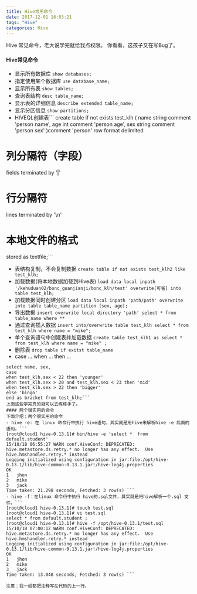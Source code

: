 ```yaml
---
title: Hive常用命令
date: 2017-12-01 16:03:21
tags: "Hive"
categories: Hive
---
```

Hive 常见命令，老大说学完就给我点权限。
你看看，这孩子又在写Bug了。
<!--more-->
#### Hive常见命令
- 显示所有数据库
`show databases;`
- 指定使用某个数据库
`use database_name;`
- 显示所有表
`show tables;`
- 查询表结构
`desc table_name;`
- 显示表的详细信息
`describe extended table_name;`
- 显示分区信息
`show partitions; `
- HIVEQL创建表```
create table if not exists test_klh (
name string comment 'person name', 
age int comment 'person age',
sex string comment 'person sex'
)comment 'person'
row format delimited
# 列分隔符（字段）
fields terminated by '|'
# 行分隔符
lines terminated by '\n'
# 本地文件的格式
stored as textfile;```
- 表结构复制，不会复制数据
`create table if not exists test_klh2 like test_klh;` 
- 加载数据(将本地数据加载到Hive表)
`load data local inpath '/kehuduan02/bonc_guanjianji/bonc_klh/test' overwrite[可省] into table test_klh;`
- 加载数据同时创建分区
`load data local inpath 'path/path' overwrite into table table_name partition (sex, age);`
- 导出数据
`insert overwrite local directory 'path' select * from table_name where **`
- 通过查询插入数据
`insert into/overwrite table test_klh select * from test_klh where name = "mike";`
- 单个查询语句中创建表并加载数据
`create table test_klh1 as select * from test_klh where name = "mike" ;`
- 删除表
`drop table if exitst table_name `
- case ... when ... then ...
```
select name, sex,
case 
when test_klh.sex < 22 then 'younger' 
when test_klh.sex > 20 and test_klh.sex < 23 then 'mid'
when test_klh.sex > 22 then 'bigger'
else 'bingo'
end as bracket from test_klh;```
上面这些学完真的就可以去练练手了。
#### 两个很实用的命令
下面介绍；两个很实用的命令
- hive -e: 在 linux 命令行中执行 hive语句，其实就是用hive来解析hive -e 后面的语句。```
[root@cloud1 hive-0.13.1]# bin/hive -e 'select *  from default.student'  
15/10/18 06:55:27 WARN conf.HiveConf: DEPRECATED: hive.metastore.ds.retry.* no longer has any effect.  Use hive.hmshandler.retry.* instead  
Logging initialized using configuration in jar:file:/opt/hive-0.13.1/lib/hive-common-0.13.1.jar!/hive-log4j.properties  
OK  
1   jhon 
2   mike  
3   jack  
Time taken: 21.298 seconds, Fetched: 3 row(s) ```
- hive -f：在linux 命令行中执行 hive的.sql文件，其实就是用hive解析一个.sql 文件。```
[root@cloud1 hive-0.13.1]# touch test.sql  
[root@cloud1 hive-0.13.1]# vi test.sql  
select * from default.student ;   
[root@cloud1 hive-0.13.1]# hive -f /opt/hive-0.13.1/test.sql  
15/10/18 07:00:12 WARN conf.HiveConf: DEPRECATED: hive.metastore.ds.retry.* no longer has any effect.  Use hive.hmshandler.retry.* instead  
Logging initialized using configuration in jar:file:/opt/hive-0.13.1/lib/hive-common-0.13.1.jar!/hive-log4j.properties  
OK  
1   jhon 
2   mike  
3   jack 
Time taken: 13.048 seconds, Fetched: 3 row(s) ```

注意：我一般都把注释写在代码的上一行。